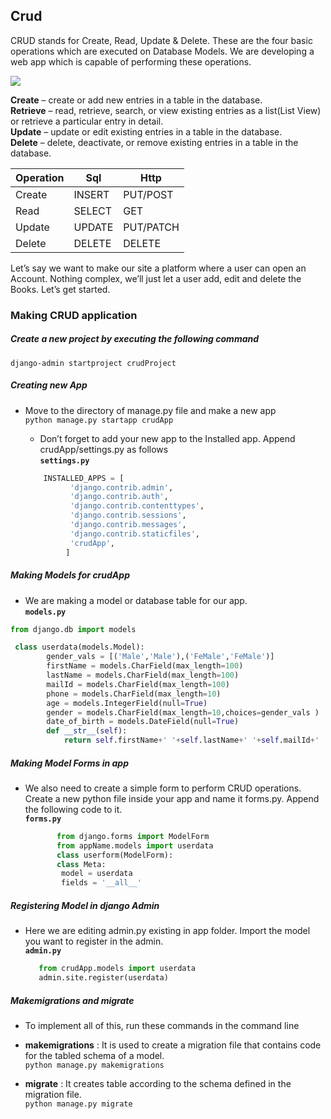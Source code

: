 ## Crud
CRUD stands for Create, Read, Update & Delete. These are the four basic operations which are executed on Database Models. We are developing a web app which is capable of performing these operations.


![](https://github.com/lavanya-Mercy/Crud/blob/master/curddd.jpg) 

**Create**   – create or add new entries in a table in the database. <br>
**Retrieve** – read, retrieve, search, or view existing entries as a list(List View) or retrieve a particular entry in detail.<br>
**Update**   – update or edit existing entries in a table in the database. <br>
**Delete**   – delete, deactivate, or remove existing entries in a table in the database. <br>

Operation|Sql|Http
----|----|----
Create|INSERT| PUT/POST
Read|SELECT|GET
Update|UPDATE|PUT/PATCH
Delete|DELETE|DELETE




Let’s say we want to make our site a platform where a user can open an Account. Nothing complex, we’ll just let a user add, edit and delete the Books. Let’s get started.

### Making CRUD application
##### Create a new project by executing the following command <br>
  ```django-admin startproject crudProject```
##### Creating new App 
* Move to the directory of manage.py file and make a new app <br>
  ```python manage.py startapp crudApp```
	* Don’t forget to add your new app to the Installed app. Append crudApp/settings.py as follows <br>
	**`settings.py`**

	```python
		INSTALLED_APPS = [  
		      'django.contrib.admin',  
		      'django.contrib.auth',  
		      'django.contrib.contenttypes',  
		      'django.contrib.sessions',  
		      'django.contrib.messages',  
		      'django.contrib.staticfiles',  
		      'crudApp',  
		     ] 
	```
  
##### Making Models for crudApp
  * We are making a model or database table for our app.<br>
  **`models.py`**
```python
from django.db import models

 class userdata(models.Model):
		gender_vals = [('Male','Male'),('FeMale','FeMale')]
		firstName = models.CharField(max_length=100)
		lastName = models.CharField(max_length=100)
		mailId = models.CharField(max_length=100)
		phone = models.CharField(max_length=10)
		age = models.IntegerField(null=True)
		gender = models.CharField(max_length=10,choices=gender_vals )
		date_of_birth = models.DateField(null=True)		
		def __str__(self):
			return self.firstName+' '+self.lastName+' '+self.mailId+' '+str(self.phone)+' '+str(self.age)+' '+self.gender+' '+self.date_of_birth
```

  
#####  Making Model Forms in app

* We also need to create a simple form to perform CRUD operations. Create a new python file inside your app and name it 		   forms.py. Append the following code to it.<br>
	**`forms.py`**
    
	```python
		   from django.forms import ModelForm
		   from appName.models import userdata
		   class userform(ModelForm):
		   class Meta:
			model = userdata
			fields = '__all__'
	```

##### Registering Model in django Admin
* Here we are editing admin.py existing in app folder. Import the model you want to register in the admin.<br>
	**`admin.py`**
	
	```python
	   from crudApp.models import userdata
	   admin.site.register(userdata)
	```
##### Makemigrations and migrate
* To implement all of this, run these commands in the command line

* **makemigrations** : It is used to create a migration file that contains code for the tabled schema of a model. <br>
	```python manage.py makemigrations```

* **migrate** : It creates table according to the schema defined in the migration file. <br>
	```python manage.py migrate```







